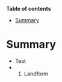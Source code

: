 <!-- START doctoc generated TOC please keep comment here to allow auto update -->
<!-- DON'T EDIT THIS SECTION, INSTEAD RE-RUN doctoc TO UPDATE -->
**Table of contents**

- [Summary](#summary)

<!-- END doctoc generated TOC please keep comment here to allow auto update -->

# Summary

* Test
* 1. Landform


